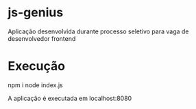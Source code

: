 # js-genius
Aplicação desenvolvida durante processo seletivo para vaga de desenvolvedor frontend


# Execução
npm i
node index.js

A aplicação é executada em localhost:8080
